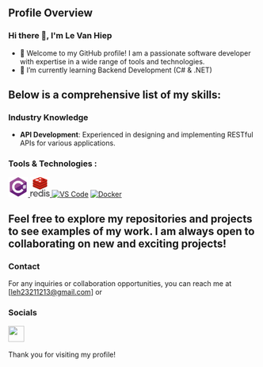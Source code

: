 
## Profile Overview
### Hi there 👋, I'm Le Van Hiep
- 🌱 Welcome to my GitHub profile! I am a passionate software developer with expertise in a wide range of tools and technologies. 
- 🌱 I’m currently learning Backend Development (C# & .NET)
## Below is a comprehensive list of my skills:

### Industry Knowledge
- **API Development**: Experienced in designing and implementing RESTful APIs for various applications.
  
### Tools & Technologies : 
 <p align="left">
  <a href="https://www.w3schools.com/cs/" target="_blank" rel="noreferrer"> <img src="https://raw.githubusercontent.com/devicons/devicon/master/icons/csharp/csharp-original.svg" alt="csharp" width="40" height="40"/> </a>
  <a href="https://redis.io" target="_blank" rel="noreferrer"> <img src="https://raw.githubusercontent.com/devicons/devicon/master/icons/redis/redis-original-wordmark.svg" alt="redis" width="40" height="40"/> </a>
  <a href="https://code.visualstudio.com/" target="_blank" rel="noreferrer"><img src="https://raw.githubusercontent.com/danielcranney/readme-generator/main/public/icons/skills/visualstudiocode.svg" width="36" height="36" alt="VS Code" /></a>
  <a href="https://www.docker.com/" target="_blank" rel="noreferrer"><img src="https://raw.githubusercontent.com/danielcranney/readme-generator/main/public/icons/skills/docker-colored.svg" width="36" height="36" alt="Docker" /></a>
</p>

## Feel free to explore my repositories and projects to see examples of my work. I am always open to collaborating on new and exciting projects!

### Contact
For any inquiries or collaboration opportunities, you can reach me at [leh23211213@gmail.com] or 
### Socials
<p align="left"> 
  <a href="https://www.linkedin.com/in/le-hiep-1809b4184/" target="_blank" rel="noreferrer"> <picture> <source media="(prefers-color-scheme: dark)" srcset="https://raw.githubusercontent.com/danielcranney/readme-generator/main/public/icons/socials/linkedin-dark.svg" /> <source media="(prefers-color-scheme: light)" srcset="https://raw.githubusercontent.com/danielcranney/readme-generator/main/public/icons/socials/linkedin.svg" /> <img src="https://raw.githubusercontent.com/danielcranney/readme-generator/main/public/icons/socials/linkedin.svg" width="32" height="32" /> </picture> 
  </a>
</p>

Thank you for visiting my profile!
